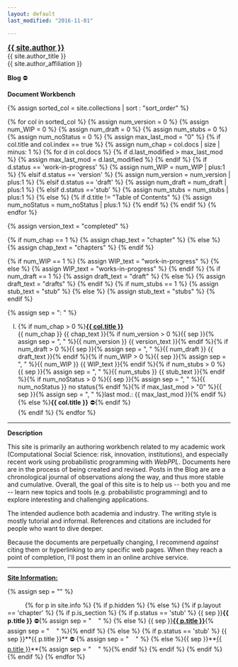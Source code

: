 ```yaml
---
layout: default
last_modified: "2016-11-01"

---
```

<style type="text/css">
ol li {
text-align:left;
list-style-type: upper-roman
}
ol li ol li {
text-align:left;
list-style-type: decimal;
}
</style>


<div class = "author-block">
<a href="{{ site.author_url }}" style="font-weight: bold;font-size:120%;">{{ site.author }}</a><br>
{{ site.author_title }}<br>
{{ site.author_affiliation }}<br>
</div>

**Blog<!--(/blog/index.html)-->** ⛔️


**Document Workbench**

{% assign sorted_col = site.collections | sort : "sort_order" %}

{% for col in sorted_col %}
{% assign num_version = 0 %}
{% assign num_WIP = 0 %}
{% assign num_draft = 0 %}
{% assign num_stubs = 0 %}
{% assign num_noStatus = 0 %}
{% assign max_last_mod = "0" %}
{% if col.title and col.index == true %}
{% assign num_chap = col.docs | size  | minus: 1 %}
{% for d in col.docs %}
{% if d.last_modified > max_last_mod %}
{% assign max_last_mod = d.last_modified %}
{% endif %}
{% if d.status == 'work-in-progress' %}
{% assign num_WIP =  num_WIP | plus:1 %}
{% elsif d.status == 'version' %}
{% assign num_version =  num_version | plus:1  %}
{% elsif d.status == 'draft' %}
{% assign num_draft =  num_draft | plus:1  %}
{% elsif d.status =='stub' %}
{% assign num_stubs = num_stubs | plus:1 %}
{% else %}
{% if d.title != "Table of Contents" %}
{% assign num_noStatus = num_noStatus | plus:1 %}
{% endif %}
{% endif %}
{% endfor %}


{% assign version_text = "completed" %}

{% if num_chap == 1 %}
{% assign chap_text = "chapter" %}
{% else %}
{% assign chap_text = "chapters" %}
{% endif %}

{% if num_WIP == 1 %}
{% assign WIP_text = "work-in-progress" %}
{% else %}
{% assign WIP_text = "works-in-progress" %}
{% endif %}
{% if num_draft == 1 %}
{% assign draft_text = "draft" %}
{% else %}
{% assign draft_text = "drafts" %}
{% endif %}
{% if num_stubs == 1 %}
{% assign stub_text = "stub" %}
{% else %}
{% assign stub_text = "stubs" %}
{% endif %}

{% assign sep = ": " %}

1. {% if num_chap > 0 %}**<a class="chapter-link" href="/{{ col.label }}/index.html">{{ col.title }}</a>**<br>
<span class="annotate">{{ num_chap }} {{ chap_text }}{% if num_version > 0 %}{{ sep }}{% assign sep = ", " %}{{ num_version }} {{ version_text  }}{% endif %}{% if num_draft > 0 %}{{ sep }}{% assign sep = ", " %}{{ num_draft }} {{ draft_text  }}{% endif %}{% if num_WIP > 0 %}{{ sep }}{% assign sep = ", " %}{{ num_WIP }} {{ WIP_text }}{% endif %}{% if num_stubs > 0 %}{{ sep }}{% assign sep = ", " %}{{ num_stubs }} {{ stub_text }}{% endif %}{% if num_noStatus > 0 %}{{ sep }}{% assign sep = ", " %}{{ num_noStatus }} no status{% endif %}{% if max_last_mod > "0" %}{{ sep }}{% assign sep = ", " %}last mod.: {{ max_last_mod }}{% endif %}</span>{% else %}**{{ col.title }}** ⛔️{% endif %}<br/>
{% endif %}
{% endfor %}

____

**Description**

This site is primarily an authoring workbench related to my academic work (Computational Social Science: risk, innovation, institutions), and especially recent work using probabilistic programming with *WebPPL*. Documents here are in the process of being created and revised. Posts in the Blog are are a chronological journal of observations along the way, and thus more stable and cumulative. Overall, the goal of this site is to help us -- both you and me -- learn new topics and tools (e.g. probabilistic programming) and to explore interesting and challenging applications. 

The intended audience both academia and industry.  The writing style is mostly tutorial and informal. References and citations are included for people who want to dive deeper. 

Because the documents are perpetually changing, I recommend *against* citing them or hyperlinking to any specific web pages.  When they reach a point of completion, I'll post them in an online archive service.

____

**[Site Information:](/info/index.html)**

{% assign sep = "" %}
<div style="display:inline;">
&nbsp;&nbsp;&nbsp;&nbsp;&nbsp;&nbsp;&nbsp;&nbsp;&nbsp;
{% for p in site.info %}
    {% if p.hidden %}
    {% else %}
        {% if p.layout == 'chapter' %}
            {% if p.is_section %}
                {% if p.status == 'stub' %}
{{ sep }}<strong>{{ p.title }}</strong> ⛔️{% assign sep = "&nbsp;&nbsp;&nbsp;&nbsp;" %}
{% else %}
{{ sep }}<strong><a class="chapter-link" href="{{ site.baseurl }}{{ p.url }}" >{{ p.title }}</a></strong>{% assign sep = "&nbsp;&nbsp;&nbsp;&nbsp;" %}{% endif %}
            {% else %}
                {% if p.status == 'stub' %}
{{ sep }}**{{ p.title }}** ⛔️ {% assign sep = "&nbsp;&nbsp;&nbsp;&nbsp;" %}
{% else %}{{ sep }}**<a class="chapter-link" href="{{ site.baseurl }}{{ p.url }}" >{{ p.title }}</a>**{% assign sep = "&nbsp;&nbsp;&nbsp;&nbsp;" %}{% endif %}     
            {% endif %}
        {% endif %}
    {% endif %}
{% endfor %}
</div>

